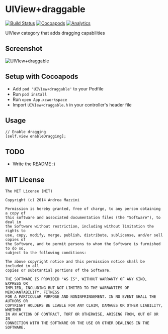 UIView+draggable
================

[![Build Status](https://travis-ci.org/andreamazz/UIView-draggable.png)](https://travis-ci.org/andreamazz/UIView-draggable)
[![Cocoapods](https://cocoapod-badges.herokuapp.com/v/UIView+draggable/badge.png)](http://cocoapods.org/?q=summary%3Auiview%20name%3Adraggable%2A)
[![Analytics](https://ga-beacon.appspot.com/UA-42282237-8/UIView-draggable/README)](https://github.com/igrigorik/ga-beacon)

UIView category that adds dragging capabilities

Screenshot
--------------------
![UIVIew+draggable](https://raw.githubusercontent.com/andreamazz/UIView-draggable/master/screenshot.gif)

Setup with Cocoapods
--------------------
* Add ```pod 'UIView+draggable'``` to your Podfile
* Run ```pod install```
* Run ```open App.xcworkspace```
* Import ```UIVIew+draggable.h``` in your controller's header file

Usage
--------------------
```objc
// Enable dragging
[self.view enableDragging];
```

TODO
--------------------
* Write the README :)

MIT License
--------------------
	The MIT License (MIT)

	Copyright (c) 2014 Andrea Mazzini

	Permission is hereby granted, free of charge, to any person obtaining a copy of
	this software and associated documentation files (the "Software"), to deal in
	the Software without restriction, including without limitation the rights to
	use, copy, modify, merge, publish, distribute, sublicense, and/or sell copies of
	the Software, and to permit persons to whom the Software is furnished to do so,
	subject to the following conditions:

	The above copyright notice and this permission notice shall be included in all
	copies or substantial portions of the Software.

	THE SOFTWARE IS PROVIDED "AS IS", WITHOUT WARRANTY OF ANY KIND, EXPRESS OR
	IMPLIED, INCLUDING BUT NOT LIMITED TO THE WARRANTIES OF MERCHANTABILITY, FITNESS
	FOR A PARTICULAR PURPOSE AND NONINFRINGEMENT. IN NO EVENT SHALL THE AUTHORS OR
	COPYRIGHT HOLDERS BE LIABLE FOR ANY CLAIM, DAMAGES OR OTHER LIABILITY, WHETHER
	IN AN ACTION OF CONTRACT, TORT OR OTHERWISE, ARISING FROM, OUT OF OR IN
	CONNECTION WITH THE SOFTWARE OR THE USE OR OTHER DEALINGS IN THE SOFTWARE.
